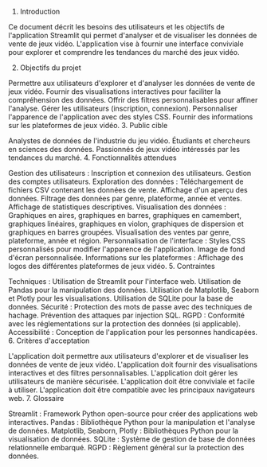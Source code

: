 1. Introduction

Ce document décrit les besoins des utilisateurs et les objectifs de l'application Streamlit qui permet d'analyser et de visualiser les données de vente de jeux vidéo. L'application vise à fournir une interface conviviale pour explorer et comprendre les tendances du marché des jeux vidéo.

2. Objectifs du projet

Permettre aux utilisateurs d'explorer et d'analyser les données de vente de jeux vidéo.
Fournir des visualisations interactives pour faciliter la compréhension des données.
Offrir des filtres personnalisables pour affiner l'analyse.
Gérer les utilisateurs (inscription, connexion).
Personnaliser l'apparence de l'application avec des styles CSS.
Fournir des informations sur les plateformes de jeux vidéo.
3. Public cible

Analystes de données de l'industrie du jeu vidéo.
Étudiants et chercheurs en sciences des données.
Passionnés de jeux vidéo intéressés par les tendances du marché.
4. Fonctionnalités attendues

Gestion des utilisateurs :
Inscription et connexion des utilisateurs.
Gestion des comptes utilisateurs.
Exploration des données :
Téléchargement de fichiers CSV contenant les données de vente.
Affichage d'un aperçu des données.
Filtrage des données par genre, plateforme, année et ventes.
Affichage de statistiques descriptives.
Visualisation des données :
Graphiques en aires, graphiques en barres, graphiques en camembert, graphiques linéaires, graphiques en violon, graphiques de dispersion et graphiques en barres groupées.
Visualisation des ventes par genre, plateforme, année et région.
Personnalisation de l'interface :
Styles CSS personnalisés pour modifier l'apparence de l'application.
Image de fond d'écran personnalisée.
Informations sur les plateformes :
Affichage des logos des différentes plateformes de jeux vidéo.
5. Contraintes

Techniques :
Utilisation de Streamlit pour l'interface web.
Utilisation de Pandas pour la manipulation des données.
Utilisation de Matplotlib, Seaborn et Plotly pour les visualisations.
Utilisation de SQLite pour la base de données.
Sécurité :
Protection des mots de passe avec des techniques de hachage.
Prévention des attaques par injection SQL.
RGPD :
Conformité avec les réglementations sur la protection des données (si applicable).
Accessibilité :
Conception de l'application pour les personnes handicapées.
6. Critères d'acceptation

L'application doit permettre aux utilisateurs d'explorer et de visualiser les données de vente de jeux vidéo.
L'application doit fournir des visualisations interactives et des filtres personnalisables.
L'application doit gérer les utilisateurs de manière sécurisée.
L'application doit être conviviale et facile à utiliser.
L'application doit être compatible avec les principaux navigateurs web.
7. Glossaire

Streamlit : Framework Python open-source pour créer des applications web interactives.
Pandas : Bibliothèque Python pour la manipulation et l'analyse de données.
Matplotlib, Seaborn, Plotly : Bibliothèques Python pour la visualisation de données.
SQLite : Système de gestion de base de données relationnelle embarqué.
RGPD : Règlement général sur la protection des données.
